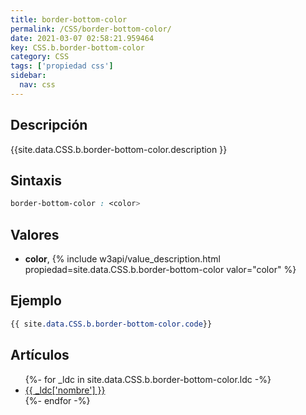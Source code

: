 ```yaml
---
title: border-bottom-color
permalink: /CSS/border-bottom-color/
date: 2021-03-07 02:58:21.959464
key: CSS.b.border-bottom-color
category: CSS
tags: ['propiedad css']
sidebar: 
  nav: css
---
```


## Descripción
{{site.data.CSS.b.border-bottom-color.description }}

## Sintaxis
~~~css
border-bottom-color : <color>
~~~

## Valores
* **color**,  {% include w3api/value_description.html propiedad=site.data.CSS.b.border-bottom-color valor="color" %}

## Ejemplo
~~~css
{{ site.data.CSS.b.border-bottom-color.code}}
~~~

## Artículos
<ul>
{%- for _ldc in site.data.CSS.b.border-bottom-color.ldc -%}
   <li>
       <a href="{{_ldc['url'] }}">{{ _ldc['nombre'] }}</a>
   </li>
{%- endfor -%}
</ul>
